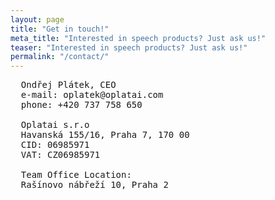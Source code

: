 ```yaml
---
layout: page
title: "Get in touch!"
meta_title: "Interested in speech products? Just ask us!"
teaser: "Interested in speech products? Just ask us!"
permalink: "/contact/"
---
```


<pre>
  Ondřej Plátek, CEO
  e-mail: oplatek@oplatai.com
  phone: +420 737 758 650

  Oplatai s.r.o
  Havanská 155/16, Praha 7, 170 00
  CID: 06985971
  VAT: CZ06985971

  Team Office Location:
  Rašínovo nábřeží 10, Praha 2
</pre>
